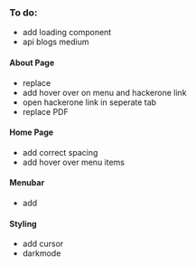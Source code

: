 ### To do:

- add loading component
- api blogs medium

#### About Page

- replace <br />
- add hover over on menu and hackerone link
- open hackerone link in seperate tab
- replace PDF

#### Home Page

- add correct spacing
- add hover over menu items

#### Menubar

- add

#### Styling

- add cursor
- darkmode
